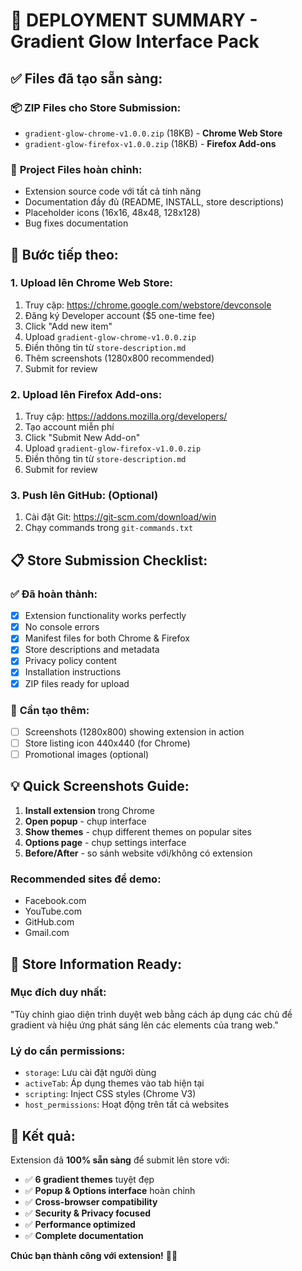 # 🚀 DEPLOYMENT SUMMARY - Gradient Glow Interface Pack

## ✅ **Files đã tạo sẵn sàng:**

### 📦 **ZIP Files cho Store Submission:**
- `gradient-glow-chrome-v1.0.0.zip` (18KB) - **Chrome Web Store**
- `gradient-glow-firefox-v1.0.0.zip` (18KB) - **Firefox Add-ons**

### 📁 **Project Files hoàn chỉnh:**
- Extension source code với tất cả tính năng
- Documentation đầy đủ (README, INSTALL, store descriptions)
- Placeholder icons (16x16, 48x48, 128x128)
- Bug fixes documentation

## 🎯 **Bước tiếp theo:**

### 1. **Upload lên Chrome Web Store:**
1. Truy cập: https://chrome.google.com/webstore/devconsole
2. Đăng ký Developer account ($5 one-time fee)
3. Click "Add new item"
4. Upload `gradient-glow-chrome-v1.0.0.zip`
5. Điền thông tin từ `store-description.md`
6. Thêm screenshots (1280x800 recommended)
7. Submit for review

### 2. **Upload lên Firefox Add-ons:**
1. Truy cập: https://addons.mozilla.org/developers/
2. Tạo account miễn phí
3. Click "Submit New Add-on"
4. Upload `gradient-glow-firefox-v1.0.0.zip`
5. Điền thông tin từ `store-description.md`
6. Submit for review

### 3. **Push lên GitHub:** (Optional)
1. Cài đặt Git: https://git-scm.com/download/win
2. Chạy commands trong `git-commands.txt`

## 📋 **Store Submission Checklist:**

### ✅ **Đã hoàn thành:**
- [x] Extension functionality works perfectly
- [x] No console errors
- [x] Manifest files for both Chrome & Firefox
- [x] Store descriptions and metadata
- [x] Privacy policy content
- [x] Installation instructions
- [x] ZIP files ready for upload

### 📸 **Cần tạo thêm:**
- [ ] Screenshots (1280x800) showing extension in action
- [ ] Store listing icon 440x440 (for Chrome)
- [ ] Promotional images (optional)

## 💡 **Quick Screenshots Guide:**

1. **Install extension** trong Chrome
2. **Open popup** - chụp interface
3. **Show themes** - chụp different themes on popular sites
4. **Options page** - chụp settings interface
5. **Before/After** - so sánh website với/không có extension

### Recommended sites để demo:
- Facebook.com
- YouTube.com 
- GitHub.com
- Gmail.com

## 🔧 **Store Information Ready:**

### **Mục đích duy nhất:**
"Tùy chỉnh giao diện trình duyệt web bằng cách áp dụng các chủ đề gradient và hiệu ứng phát sáng lên các elements của trang web."

### **Lý do cần permissions:**
- `storage`: Lưu cài đặt người dùng 
- `activeTab`: Áp dụng themes vào tab hiện tại
- `scripting`: Inject CSS styles (Chrome V3)
- `host_permissions`: Hoạt động trên tất cả websites

## 🎉 **Kết quả:**

Extension đã **100% sẵn sàng** để submit lên store với:
- ✅ **6 gradient themes** tuyệt đẹp
- ✅ **Popup & Options interface** hoàn chỉnh  
- ✅ **Cross-browser compatibility** 
- ✅ **Security & Privacy focused**
- ✅ **Performance optimized**
- ✅ **Complete documentation**

**Chúc bạn thành công với extension!** 🚀✨ 